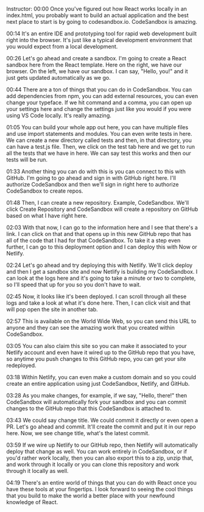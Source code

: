 Instructor: 00:00 Once you've figured out how React works locally in an index.html, you probably want to build an actual application and the best next place to start is by going to codesandbox.io. CodeSandbox is amazing.

00:14 It's an entire IDE and prototyping tool for rapid web development built right into the browser. It's just like a typical development environment that you would expect from a local development.

00:26 Let's go ahead and create a sandbox. I'm going to create a React sandbox here from the React template. Here on the right, we have our browser. On the left, we have our sandbox. I can say, "Hello, you!" and it just gets updated automatically as we go.

00:44 There are a ton of things that you can do in CodeSandbox. You can add dependencies from npm, you can add external resources, you can even change your typeface. If we hit command and a comma, you can open up your settings here and change the settings just like you would if you were using VS Code locally. It's really amazing.

01:05 You can build your whole app out here, you can have multiple files and use import statements and modules. You can even write tests in here. We can create a new directory called tests and then, in that directory, you can have a test.js file. Then, we click on the test tab here and we get to run all the tests that we have in here. We can say test this works and then our tests will be run.

01:33 Another thing you can do with this is you can connect to this with GitHub. I'm going to go ahead and sign in with GitHub right here. I'll authorize CodeSandbox and then we'll sign in right here to authorize CodeSandbox to create repos.

01:48 Then, I can create a new repository. Example, CodeSandbox. We'll click Create Repository and CodeSandbox will create a repository on GitHub based on what I have right here.

02:03 With that now, I can go to the information here and I see that there's a link. I can click on that and that opens up in this new GitHub repo that has all of the code that I had for that CodeSandbox. To take it a step even further, I can go to this deployment option and I can deploy this with Now or Netlify.

02:24 Let's go ahead and try deploying this with Netlify. We'll click deploy and then I get a sandbox site and now Netlify is building my CodeSandbox. I can look at the logs here and it's going to take a minute or two to complete, so I'll speed that up for you so you don't have to wait.

02:45 Now, it looks like it's been deployed. I can scroll through all these logs and take a look at what it's done here. Then, I can click visit and that will pop open the site in another tab.

02:57 This is available on the World Wide Web, so you can send this URL to anyone and they can see the amazing work that you created within CodeSandbox.

03:05 You can also claim this site so you can make it associated to your Netlify account and even have it wired up to the GitHub repo that you have, so anytime you push changes to this GitHub repo, you can get your site redeployed.

03:18 Within Netlify, you can even make a custom domain and so you could create an entire application using just CodeSandbox, Netlify, and GitHub.

03:28 As you make changes, for example, if we say, "Hello, there!" then CodeSandbox will automatically fork your sandbox and you can commit changes to the GitHub repo that this CodeSandbox is attached to.

03:43 We could say change title. We could commit it directly or even open a PR. Let's go ahead and commit. It'll create the commit and put it in our repo here. Now, we see change title, what's the latest commit.

03:59 If we wire up Netlify to our GitHub repo, then Netlify will automatically deploy that change as well. You can work entirely in CodeSandbox, or if you'd rather work locally, then you can also export this to a zip, unzip that, and work through it locally or you can clone this repository and work through it locally as well.

04:19 There's an entire world of things that you can do with React once you have these tools at your fingertips. I look forward to seeing the cool things that you build to make the world a better place with your newfound knowledge of React.



